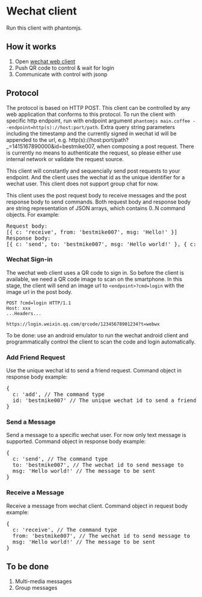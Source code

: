 Wechat client
======

Run this client with phantomjs.

## How it works

1. Open [wechat web client](https://wx.qq.com)
2. Push QR code to control & wait for login
3. Communicate with control with jsonp

## Protocol

The protocol is based on HTTP POST. This client can be controlled by any web application that conforms to this protocol. To run the client with specific http endpoint, run with endpoint argument ```phantomjs main.coffee --endpoint=http(s)://host:port/path```. Extra query string parameters including the timestamp and the currently signed in wechat id will be appended to the url, e.g. http(s)://host:port/path?_=1415167890000&id=bestmike007, when composing a post request. There is currently no means to authenticate the request, so please either use internal network or validate the request source.

This client will constantly and sequencially send post requests to your endpoint. And the client uses the wechat id as the unique identifier for a wechat user. This client does not support group chat for now.

This client uses the post request body to receive messages and the post response body to send commands. Both request body and response body are string representation of JSON arrays, which contains 0..N command objects. For example:

<pre>Request body:
[{ c: 'receive', from: 'bestmike007', msg: 'Hello!' }]
Response body:
[{ c: 'send', to: 'bestmike007', msg: 'Hello world!' }, { c: 'add', id: 'mysterious' } ]
</pre>

### Wechat Sign-in

The wechat web client uses a QR code to sign in. So before the client is available, we need a QR code image to scan on the smartphone. In this stage, the client will send an image url to ```<endpoint>?cmd=login``` with the image url in the post body.

<pre><code>POST <endpoint>?cmd=login HTTP/1.1
Host: xxx
...Headers...

https://login.weixin.qq.com/qrcode/12345678901234?t=webwx
</code></pre>

To be done: use an android emulator to run the wechat android client and programmatically control the client to scan the code and login automatically.

### Add Friend Request

Use the unique wechat id to send a friend request. Command object in response body example:

<pre>{
  c: 'add', // The command type
  id: 'bestmike007' // The unique wechat id to send a friend request
}</pre>

### Send a Message

Send a message to a specific wechat user. For now only text message is supported. Command object in response body example:

<pre>{
  c: 'send', // The command type
  to: 'bestmike007', // The wechat id to send message to
  msg: 'Hello world!' // The message to be sent
}</pre>

### Receive a Message

Receive a message from wechat client. Command object in request body example:

<pre>{
  c: 'receive', // The command type
  from: 'bestmike007', // The wechat id to send message to
  msg: 'Hello world!' // The message to be sent
}</pre>

## To be done

1. Multi-media messages
2. Group messages